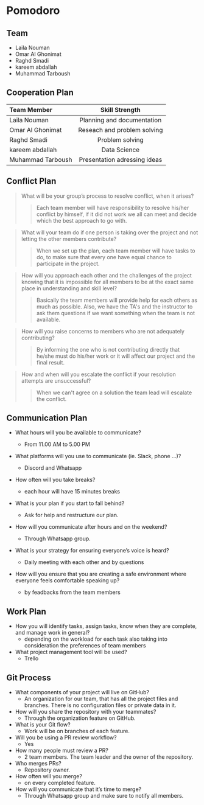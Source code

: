 # Pomodoro

## Team

* Laila Nouman
* Omar Al Ghonimat
* Raghd Smadi
* kareem abdallah
* Muhammad Tarboush

## Cooperation Plan

| Team Member| Skill Strength|
| :---        |    :----:   |
| Laila Nouman      | Planning and documentation |
| Omar Al Ghonimat  | Reseach and problem solving   |
| Raghd Smadi   | Problem solving   |
| kareem abdallah   | Data Science      |
| Muhammad Tarboush   | Presentation adressing ideas    |

## Conflict Plan

> What will be your group’s process to resolve conflict, when it arises?
>> Each team member will have responsibility to resolve his/her conflict by himself, if it did not work we all can meet and decide which the best approach to go with.

> What will your team do if one person is taking over the project and not letting the other members contribute?
>> When we set up the plan, each team member will have tasks to do, to make sure that every one have equal chance to participate in the project.

> How will you approach each other and the challenges of the project knowing that it is impossible for all members to be at the exact same place in understanding and skill level?
>> Basically the team members will provide help for each others as much as possible. Also, we have the TA's and the instructor to ask them questions if we want something when the team is not available.

> How will you raise concerns to members who are not adequately contributing?
>> By informing the one who is not contributing directly that he/she must do his/her work or it will affect our project and the final result.

> How and when will you escalate the conflict if your resolution attempts are unsuccessful?
>> When we can't agree on a solution the team lead will escalate the conflict.

## Communication Plan

* What hours will you be available to communicate?

  * From 11.00 AM to 5.00 PM

* What platforms will you use to communicate (ie. Slack, phone …)?
  * Discord and Whatsapp

* How often will you take breaks?
  * each hour will have 15 minutes breaks

* What is your plan if you start to fall behind?
  * Ask for help and restructure our plan.

* How will you communicate after hours and on the weekend?
  * Through Whatsapp group.

* What is your strategy for ensuring everyone’s voice is heard?
  * Daily meeting with each other and by questions

* How will you ensure that you are creating a safe environment where everyone feels comfortable speaking up?
  * by feadbacks from the team members

## Work Plan

* How you will identify tasks, assign tasks, know when they are complete, and manage work in general?
  * depending on the workload for each task also taking into consideration the preferences of team members
* What project management tool will be used?
  * Trello

## Git Process

* What components of your project will live on GitHub?
  * An organization for our team, that has all the project files and branches. There is no configuration files or private data in it.
* How will you share the repository with your teammates?
  * Through the organization feature on GitHub.
* What is your Git flow?
  * Work will be on branches of each feature.
* Will you be using a PR review workflow?
  * Yes
* How many people must review a PR?
  * 2 team members. The team leader and the owner of the repository.
* Who merges PRs?
  * Repository owner.
* How often will you merge?
  * on every completed feature.
* How will you communicate that it’s time to merge?
  * Through Whatsapp group and make sure to notify all members.
